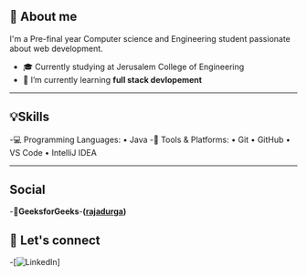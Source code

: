 ## 🚀 About me
I'm a Pre-final year Computer science and Engineering student passionate about web development.
- 🎓 Currently studying at Jerusalem College of Engineering
- 🌱 I’m currently learning **full stack devlopement**
---

## 💡Skills
-💻 Programming Languages:
 • Java
-🧰 Tools & Platforms:
 • Git • GitHub • VS Code • IntelliJ IDEA

---
## Social
-🧠**GeeksforGeeks**-**([rajadurga](https://www.geeksforgeeks.org/user/rajadurg/))**

## 🤝 Let's connect
-[![LinkedIn](https://www.linkedin.com/in/rajadurga-r-6a3b13290)]
